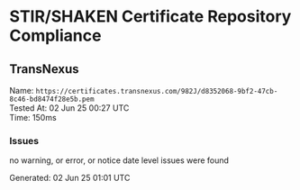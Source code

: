 # STIR/SHAKEN Certificate Repository Compliance

## TransNexus

Name: `https://certificates.transnexus.com/982J/d8352068-9bf2-47cb-8c46-bd8474f28e5b.pem`\
Tested At: 02 Jun 25 00:27 UTC\
Time: 150ms

### Issues

no warning, or error, or notice date level issues were found

Generated: 02 Jun 25 01:01 UTC